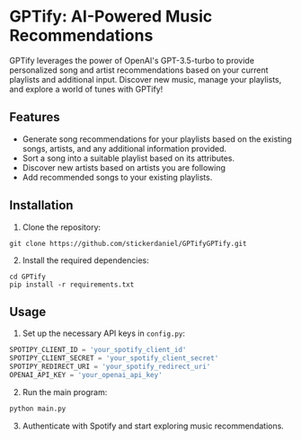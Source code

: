 # GPTify: AI-Powered Music Recommendations

GPTify leverages the power of OpenAI's GPT-3.5-turbo to provide personalized song and artist recommendations based on your current playlists and additional input. Discover new music, manage your playlists, and explore a world of tunes with GPTify!

## Features

- Generate song recommendations for your playlists based on the existing songs, artists, and any additional information provided.
- Sort a song into a suitable playlist based on its attributes.
- Discover new artists based on artists you are following
- Add recommended songs to your existing playlists.

## Installation

1. Clone the repository:

```
git clone https://github.com/stickerdaniel/GPTifyGPTify.git
```

2. Install the required dependencies:

```
cd GPTify
pip install -r requirements.txt
```

## Usage

1. Set up the necessary API keys in `config.py`:
```python
SPOTIPY_CLIENT_ID = 'your_spotify_client_id'
SPOTIPY_CLIENT_SECRET = 'your_spotify_client_secret'
SPOTIPY_REDIRECT_URI = 'your_spotify_redirect_uri'
OPENAI_API_KEY = 'your_openai_api_key'
```
2. Run the main program:
```python 
python main.py
```
3. Authenticate with Spotify and start exploring music recommendations.
